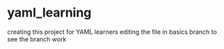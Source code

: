 # yaml_learning
creating this project for YAML learners
editing the file in basics branch to see the branch work
